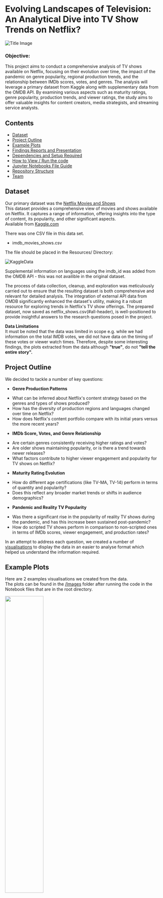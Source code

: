# Evolving Landscapes of Television: An Analytical Dive into TV Show Trends on Netflix?

![Title Image](Images/readme_images/title.jpeg)

### Objective:
This project aims to conduct a comprehensive analysis of TV shows available on Netflix, focusing on their evolution over time, the impact of the pandemic on genre popularity, regional production trends, and the relationship between IMDb scores, votes, and genres. The analysis will leverage a primary dataset from Kaggle along with supplementary data from the OMDB API. By examining various aspects such as maturity ratings, genre popularity, production trends, and viewer ratings, the study aims to offer valuable insights for content creators, media strategists, and streaming service analysts.

##  Contents

* [Dataset](#dataset-header)
* [Project Outline](#project-header)
* [Example Plots](#example-header)
* [Findings Reports and Presentation](#reports-header)
* [Dependencies and Setup Required](#dependencies-header)
* [How to View / Run the code](#how-header)
* [Jupyter Notebooks File Guide](#which-header)
* [Repository Structure](#structure-header)
* [Team](#team-header)



## <a id="dataset-header"></a>Dataset

Our primary dataset was the [Netflix Movies and Shows](https://www.kaggle.com/datasets/maso0dahmed/netflix-movies-and-shows/data)\
This dataset provides a comprehensive view of movies and shows available on Netflix. It captures a range of information, offering insights into the type of content, its popularity, and other significant aspects.\
Available from [Kaggle.com](https://www.kaggle.com)

There was one CSV file in this data set. 
* imdb_movies_shows.csv

The file should be placed in the Resources/ Directory:

![KaggleData](Images/readme_images/kaggle_data.PNG)

Supplemental information on languages using the imdb_id was added from the OMDB API - this was not availible in the original dataset.

The process of data collection, cleanup, and exploration was meticulously carried out to ensure that the resulting dataset is both comprehensive and relevant for detailed analysis. The integration of external API data from OMDB significantly enhanced the dataset's utility, making it a robust resource for exploring trends in Netflix's TV show offerings. The prepared dataset, now saved as netflix_shows.csv(#all-header), is well-positioned to provide insightful answers to the research questions posed in the project.

**Data Limitations**\
It must be noted that the data was limited in scope e.g. while we had information on the total IMDB votes, we did not have data on the timing of these votes or viewer watch times. Therefore, despite some interesting findings, the plots extracted from the data although **"true"**, do not **"tell the entire story".**


## <a id="project-header"></a>Project Outline

We decided to tackle a number of key questions:

* **Genre Production Patterns**
- What can be inferred about Netflix's content strategy based on the genres and types of shows produced?
- How has the diversity of production regions and languages changed over time on Netflix?
- How does Netflix's content portfolio compare with its initial years versus the more recent years?

* **IMDb Score, Votes, and Genre Relationship**
- Are certain genres consistently receiving higher ratings and votes?
- Are older shows maintaining popularity, or is there a trend towards newer releases?
- What factors contribute to higher viewer engagement and popularity for TV shows on Netflix? 

* **Maturity Rating Evolution**
- How do different age certifications (like TV-MA, TV-14) perform in terms of quantity and popularity?
- Does this reflect any broader market trends or shifts in audience demographics?

* **Pandemic and Reality TV Popularity**
- Was there a significant rise in the popularity of reality TV shows during the pandemic, and has this increase been sustained post-pandemic?
- How do scripted TV shows perform in comparison to non-scripted ones in terms of IMDb scores, viewer engagement, and production rates?

In an attempt to address each question, we created a number of [visualisations](#example-header) to display the data in an easier to analyse format which helped us understand the information required.

## <a id="example-header"></a>Example Plots
Here are 2 examples visualisations we created from the data.\
The plots can be found in the [/Images](/Images) folder after running the code in the Notebook files that are in the root directory.

<img src="Images/Average IMDb Score per Genre.png" width="50%" height="50%"></img>


## <a id="reports-header"></a>Findings Reports and Presentation

The findings of this project can be found in the [/Presentation](Presentation/) directory.

There are 3 files:

* 01_Project_scope_notes.pdf
* 02_Presentation.pdf
* 02_Traffic Accidents Report.pdf

## <a id="dependencies-header"></a>Dependencies and Setup Required

In order to run the files you will need to install the following packages.

* gmaps `pip install gmaps`
* pandas `pip install pandas`
* seaborn `pip install seaborn`
* matplotlib `pip install matplotlib`
* scipy `pip install scipy`
* jupyter notebook `pip install notebook`

**Other Required Files:**

**Add the below 2 files into your local cloned repository!** 

* <a id="all-header"></a>**File 1:** [all.csv - Click to Download](https://drive.google.com/file/d/1ES10z-PFW_QcRHwZx63NA42c2y1LmVPS/view?usp=sharing) (accidents from 2010-2016) - File was not included in the repository due to the large file size.

The all.CSV must be placed in the "/Resources" directory.
![Resources_folder](readme_images/resources_folder.png)

**Gmaps API Key requirement**

For gmaps you will also need an API key from the [Google Maps Platform](https://developers.google.com/maps). Please visit the Google maps platform to set up an API key if you do not already have one.

1. **File 2:** [config.py - Click to Download](https://drive.google.com/file/d/1dQNAoCH0c7C_d5NYVAebVbOevwE1jWqN/view?usp=sharing)

2. Open the file in a text editor or VS code and change "YOUR API KEY HERE" to your API key from the Google Maps API.
![api](readme_images/api_key.png)

3. The config.py file should be stored in your local repository root folder.
![config](readme_images/config.png)


## <a id="how-header"></a>How to View / Run the Code

[![Made withJupyter](https://img.shields.io/badge/Made%20with-Jupyter-orange?style=for-the-badge&logo=Jupyter)](https://jupyter.org/try)

The work was completed primarily using Jupyter Notebooks and the modules listed in the Dependencies section.

1. Clone the repository

2. Complete steps in the [Dependencies and Setup Required](#dependencies-header) section above.

3. Open any of the Jupyter Notebook files (.ipynb) in the root directory and run the cells in order.

The Jupyter notebook files have comments in the code and Markdown cells beneath each step explaining what was done in the cell above.

For a short description of what each notebook contains, please see the [Jupyter Notebooks File Guide](#which-header) section below.


## <a id="which-header"></a>Jupyter Notebooks File Guide

* 01_data_retrieval_step_1.ipynb - Initial data processing and filtering
* 01_data_retrieval_step_2.ipynb - Initial data processing and filtering
* 01_data_retrieval_step_3.ipynb - Initial data processing and filtering
* 02_traffic_vol_vs_accidents.ipynb - Volume of Traffic  vs Number of Accidents
* 03_When_accidents_happen.ipynb - Days of the week, Time of day, Gender, Age, vs Accidents
* 04_Where - Heatmaps.ipynb - Google heatmaps of accidents across the UK and accidents in Birmingham
* 05_RoadSafety.ipynb - Number of Casualties vs Speed limit and Number of Casualties vs Time of day
* 06_Speed Limit Project - FINAL.ipynb - Number of accidents vs speed limit and Number of Accidents vs Vehicle Manouvre.
* 07_Accidents By Road Class and Road Type - Number of Accidents by Severity for Road Class and Road Type
* 08_weather.ipynb - Number of Accidents vs Weather Condition

## <a id="structure-header"></a>Repository Structure

* Notebook code files in the root directory [root/](/)
* Presentation and report files in the Presentation directory [Presentation/](Presentation/)
* Image and Plots in the Images directory [Images](Images/)
* Dataset files in the Resources directory [Resources](Resources/)



## <a id="team-header"></a>Credits / Collaborators / Team

* [Ammarah Ahmad](https://github.com/Amarah010)
* [Eoghan Alton](https://github.com/ERAA1997)
* [Nana Mensah](https://github.com/Mendev95)
* [Nida Ballinger-Chaudhary](https://github.com/NidaB-C)
* [Safa Ali](https://github.com/Safa297)